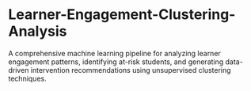 # Learner-Engagement-Clustering-Analysis
A comprehensive machine learning pipeline for analyzing learner engagement patterns, identifying at-risk students, and generating data-driven intervention recommendations using unsupervised clustering techniques.
